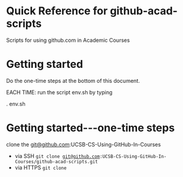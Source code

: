 # Quick Reference for github-acad-scripts

Scripts for using github.com in Academic Courses

# Getting started

Do the one-time steps at the bottom of this document.

EACH TIME: run the script env.sh by typing 

 . env.sh
 
 





# Getting started---one-time steps

clone the git@github.com:UCSB-CS-Using-GitHub-In-Courses 

* via SSH <code>git clone git@github.com:UCSB-CS-Using-GitHub-In-Courses/github-acad-scripts.git</code>
* via HTTPS <code>git clone </code>
 

